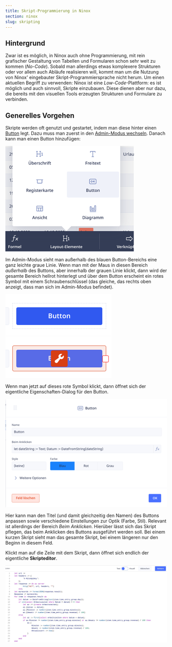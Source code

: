 ```yaml
---
title: Skript-Programmierung in Ninox
section: ninox
slug: skripting
---
```


## Hintergrund

Zwar ist es möglich, in Ninox auch ohne Programmierung, mit rein grafischer Gestaltung von Tabellen und Formularen schon sehr weit zu kommen (*No-Code*). Sobald man allerdings etwas komplexere Strukturen oder vor allem auch Abläufe realisieren will, kommt man um die Nutzung von Ninox' eingebauter Skript-Programmiersprache nicht herum. Um einen aktuellen Begriff zu verwenden: Ninox ist eine *Low-Code*-Plattform: es ist möglich und auch sinnvoll, Skripte einzubauen. Diese dienen aber nur dazu, die bereits mit den visuellen Tools erzeugten Strukturen und Formulare zu verbinden.

## Generelles Vorgehen

Skripte werden oft genutzt und gestartet, indem man diese hinter einen [Button](./layout-elemente/) legt. Dazu muss man zuerst in den [Admin-Modus wechseln](./admin/). Danach kann man einen Button hinzufügen:

![](img/2022-08-04-ninox-button.png)

Im Admin-Modus sieht man außerhalb des blauen Button-Bereichs eine ganz leichte graue Linie. Wenn man mit der Maus in diesen Bereich *außerhalb* des Buttons, aber innerhalb der grauen Linie klickt, dann wird der gesamte Bereich hellrot hinterlegt und über dem Button erscheint ein rotes Symbol mit einem Schraubenschlüssel (das gleiche, das rechts oben anzeigt, dass man sich im Admin-Modus befindet).

![](img/2022-08-04-ninox-button-2.png)
![](img/2022-08-04-ninox-button-3.png)

Wenn man jetzt auf dieses rote Symbol klickt, dann öffnet sich der eigentliche Eigenschaften-Dialog für den Button.

![](img/2022-08-04-ninox-button-eigenschaften.png)

Hier kann man den Titel (und damit gleichzeitig den Namen) des Buttons anpassen sowie verschiedene Einstellungen zur Optik (Farbe, Stil). Relevant ist allerdings der Bereich *Beim Anklicken*. Hierüber lässt sich das Skript pflegen, das beim Anklicken des Buttons ausgeführt werden soll. Bei einem kurzen Skript sieht man das gesamte Skript, bei einem längeren nur den Beginn in diesem Feld.

Klickt man auf die Zeile mit dem Skript, dann öffnet sich endlich der eigentliche **Skripteditor**.


![](img/2022-08-04-ninox-skripteditor.png)
